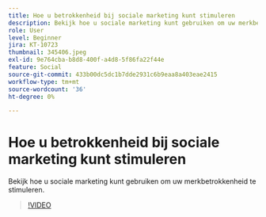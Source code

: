 ```yaml
---
title: Hoe u betrokkenheid bij sociale marketing kunt stimuleren
description: Bekijk hoe u sociale marketing kunt gebruiken om uw merkbetrokkenheid te stimuleren.
role: User
level: Beginner
jira: KT-10723
thumbnail: 345406.jpeg
exl-id: 9e764cba-b8d8-400f-a4d8-5f86fa22f44e
feature: Social
source-git-commit: 433b00dc5dc1b7dde2931c6b9eaa8a403eae2415
workflow-type: tm+mt
source-wordcount: '36'
ht-degree: 0%

---
```


# Hoe u betrokkenheid bij sociale marketing kunt stimuleren

Bekijk hoe u sociale marketing kunt gebruiken om uw merkbetrokkenheid te stimuleren.

>[!VIDEO](https://video.tv.adobe.com/v/345406/?quality=12&learn=on)
